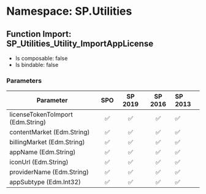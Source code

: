 # Namespace: SP.Utilities

## Function Import: SP_Utilities_Utility_ImportAppLicense

- Is composable: false
- Is bindable: false

### Parameters

Parameter | SPO | SP 2019 | SP 2016 | SP 2013
----------|:---:|:-------:|:-------:|:-------
licenseTokenToImport (Edm.String) | ✅ | ✅ | ✅ | ✅
contentMarket (Edm.String) | ✅ | ✅ | ✅ | ✅
billingMarket (Edm.String) | ✅ | ✅ | ✅ | ✅
appName (Edm.String) | ✅ | ✅ | ✅ | ✅
iconUrl (Edm.String) | ✅ | ✅ | ✅ | ✅
providerName (Edm.String) | ✅ | ✅ | ✅ | ✅
appSubtype (Edm.Int32) | ✅ | ✅ | ✅ | ✅